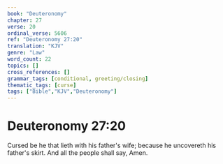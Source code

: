 ```yaml
---
book: "Deuteronomy"
chapter: 27
verse: 20
ordinal_verse: 5606
ref: "Deuteronomy 27:20"
translation: "KJV"
genre: "Law"
word_count: 22
topics: []
cross_references: []
grammar_tags: [conditional, greeting/closing]
thematic_tags: [curse]
tags: ["Bible","KJV","Deuteronomy"]
---
```


# Deuteronomy 27:20

Cursed be he that lieth with his father's wife; because he uncovereth his father's skirt. And all the people shall say, Amen.

